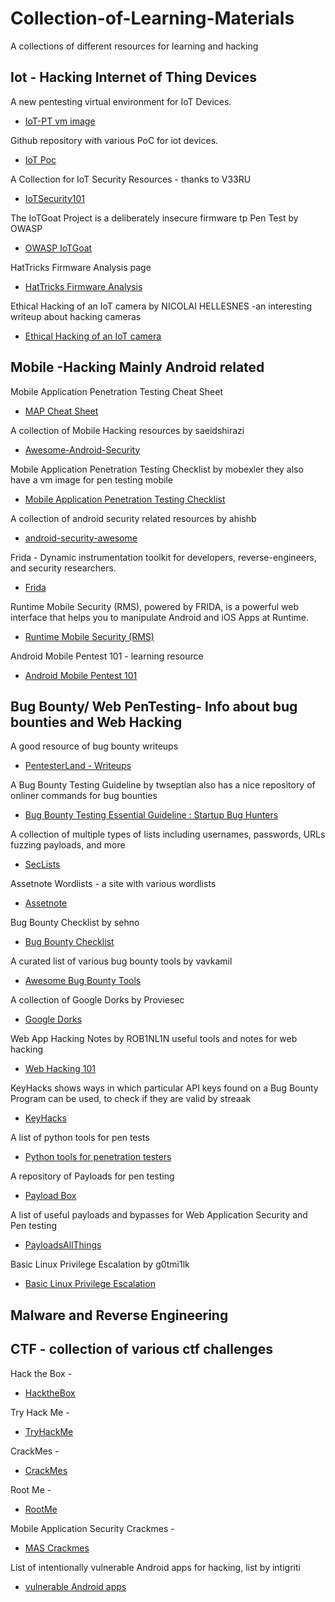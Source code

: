 # Collection-of-Learning-Materials
A collections of different resources for learning and hacking



## Iot - Hacking Internet of Thing Devices

A new pentesting virtual environment for IoT Devices.
* [IoT-PT vm image](https://github.com/IoT-PTv/IoT-PT)

Github repository with various PoC for iot devices.
* [IoT Poc](https://github.com/mcw0/PoC)

A Collection for IoT Security Resources - thanks to V33RU
* [IoTSecurity101](https://github.com/V33RU/IoTSecurity101)

The IoTGoat Project is a deliberately insecure firmware tp Pen Test by OWASP
* [OWASP IoTGoat](https://github.com/OWASP/IoTGoat)

HatTricks Firmware Analysis page 
* [HatTricks Firmware Analysis](https://book.hacktricks.xyz/hardware-physical-access/firmware-analysis#references)

Ethical Hacking of an IoT camera by NICOLAI HELLESNES -an interesting writeup about hacking cameras
* [Ethical Hacking of an IoT camera](https://kth.diva-portal.org/smash/get/diva2:1632105/FULLTEXT01.pdf)

## Mobile -Hacking Mainly Android related

Mobile Application Penetration Testing Cheat Sheet
* [MAP Cheat Sheet](https://github.com/tanprathan/MobileApp-Pentest-Cheatsheet)

A collection of Mobile Hacking resources by saeidshirazi
* [Awesome-Android-Security](https://github.com/saeidshirazi/awesome-android-security#awesome-android-security-)

Mobile Application Penetration Testing Checklist by mobexler they also have a vm image for pen testing mobile
* [Mobile Application Penetration Testing Checklist](https://mobexler.com/checklist.htm#android)

A collection of android security related resources by ahishb
* [android-security-awesome](https://github.com/ashishb/android-security-awesome#tools)

Frida - Dynamic instrumentation toolkit for developers, reverse-engineers, and security researchers.
* [Frida](https://frida.re/)

Runtime Mobile Security (RMS), powered by FRIDA, is a powerful web interface that helps you to manipulate Android and iOS Apps at Runtime.
* [Runtime Mobile Security (RMS)](https://github.com/m0bilesecurity/RMS-Runtime-Mobile-Security)

Android Mobile Pentest 101 - learning resource
* [Android Mobile Pentest 101](https://github.com/tsug0d/AndroidMobilePentest101#android-mobile-pentest-101---amp101)

## Bug Bounty/ Web PenTesting- Info about bug bounties and Web Hacking

A good resource of bug bounty writeups 
* [PentesterLand - Writeups](https://pentester.land/writeups/)

A Bug Bounty Testing Guideline by twseptian also has a nice repository of onliner commands for bug bounties
* [Bug Bounty Testing Essential Guideline : Startup Bug Hunters](https://github.com/twseptian/bug-bounty-testing-essential-guideline-startup-bug-hunters)

A collection of multiple types of lists including usernames, passwords, URLs fuzzing payloads, and more
* [SecLists](https://github.com/danielmiessler/SecLists)

Assetnote Wordlists - a site with various wordlists
* [Assetnote](https://wordlists.assetnote.io/)

Bug Bounty Checklist by sehno
* [Bug Bounty Checklist](https://github.com/sehno/Bug-bounty/blob/master/bugbounty_checklist.md)

A curated list of various bug bounty tools by vavkamil
* [Awesome Bug Bounty Tools](https://github.com/vavkamil/awesome-bugbounty-tools#awesome-bug-bounty-tools-)

A collection of Google Dorks by Proviesec
* [Google Dorks](https://github.com/Proviesec/google-dorks)

Web App Hacking Notes by ROB1NL1N useful tools and notes for web hacking 
* [Web Hacking 101](https://github.com/R0B1NL1N/WebHacking101)

KeyHacks shows ways in which particular API keys found on a Bug Bounty Program can be used, to check if they are valid by streaak
* [KeyHacks](https://github.com/streaak/keyhacks#table-of-contents)

A list of python tools for pen tests
* [Python tools for penetration testers](https://github.com/dloss/python-pentest-tools)

A repository of Payloads for pen testing
* [Payload Box](https://github.com/payloadbox)

A list of useful payloads and bypasses for Web Application Security and Pen testing
* [PayloadsAllThings](https://github.com/swisskyrepo/PayloadsAllTheThings)

Basic Linux Privilege Escalation by g0tmi1lk
* [Basic Linux Privilege Escalation](https://blog.g0tmi1k.com/2011/08/basic-linux-privilege-escalation/)

## Malware and Reverse Engineering


## CTF - collection of various ctf challenges

Hack the Box -
* [HacktheBox](https://app.hackthebox.com/)

Try Hack Me -
* [TryHackMe](https://tryhackme.com/)

CrackMes - 
* [CrackMes](https://crackmes.one/)

Root Me -
* [RootMe](https://www.root-me.org/?lang=en)

Mobile Application Security Crackmes - 
* [MAS Crackmes](https://mas.owasp.org/crackmes/)

List of intentionally vulnerable Android apps for hacking, list by intigriti
* [vulnerable Android apps](https://pentester.land/blog/list-of-intentionally-vulnerable-android-apps/)



